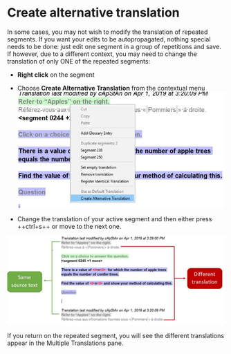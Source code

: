 # Create alternative translation

In some cases, you may not wish to modify the translation of repeated segments. If you want your edits to be autopropagated, nothing special needs to be done: just edit one segment in a group of repetitions and save. If however, due to a different context, you may need to change the translation of only ONE of the repeated segments:

- **Right click** on the segment
- Choose **Create Alternative Translation** from the contextual menu
   ![](../_img/18_create_alternative_translation.jpg)

- Change the translation of your active segment and then either press ++ctrl+s++ or move to the next one.

![](../_img/19_alternative_translation_created.jpg)

If you return on the repeated segment, you will see the different translations appear in the Multiple Translations pane.
